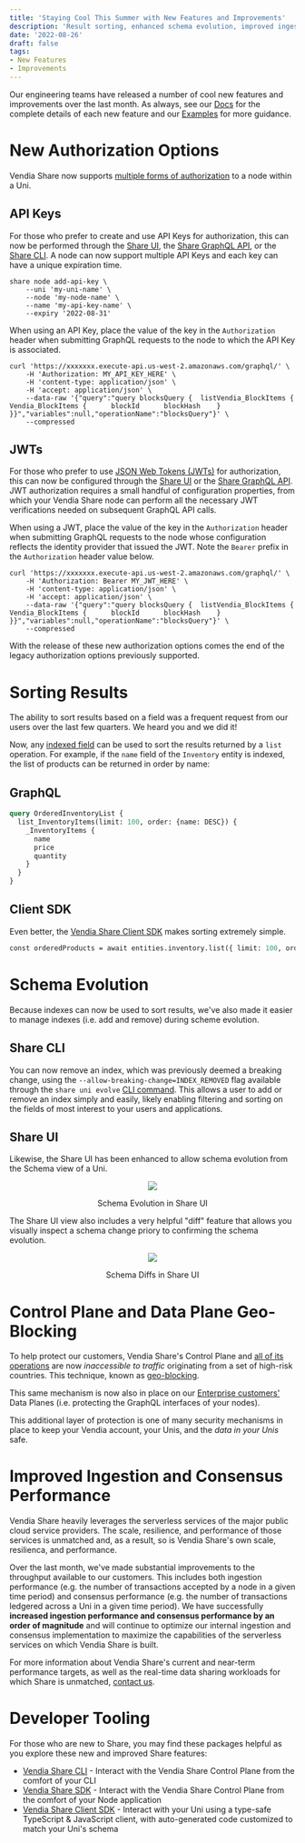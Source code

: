 ```yaml
---
title: 'Staying Cool This Summer with New Features and Improvements'
description: 'Result sorting, enhanced schema evolution, improved ingestion and consensus performance, geo-blocking and more'
date: '2022-08-26'
draft: false
tags:
- New Features
- Improvements
---
```


Our engineering teams have released a number of cool new features and improvements over the last month.  As always, see our [Docs](https://www.vendia.net/docs/share) for the complete details of each new feature and our [Examples](https://github.com/vendia/examples) for more guidance.

# New Authorization Options
Vendia Share now supports [multiple forms of authorization](https://www.vendia.net/docs/share/node-authentication) to a node within a Uni.  

## API Keys
For those who prefer to create and use API Keys for authorization, this can now be performed through the [Share UI](https://www.vendia.net/docs/share/node-authentication#creating-an-api-key-in-vendia), the [Share GraphQL API](https://www.vendia.net/docs/share/node-authentication#creating-an-api-key-via-graphql-mutation), or the [Share CLI](https://www.vendia.net/docs/share/node-authentication#creating-an-api-key-via-the-cli).  A node can now support multiple API Keys and each key can have a unique expiration time.

```shell
share node add-api-key \
    --uni 'my-uni-name' \
    --node 'my-node-name' \
    --name 'my-api-key-name' \
    --expiry '2022-08-31'
```

When using an API Key, place the value of the key in the `Authorization` header when submitting GraphQL requests to the node to which the API Key is associated.

```shell
curl 'https://xxxxxxx.execute-api.us-west-2.amazonaws.com/graphql/' \
    -H 'Authorization: MY_API_KEY_HERE' \
    -H 'content-type: application/json' \
    -H 'accept: application/json' \
    --data-raw '{"query":"query blocksQuery {  listVendia_BlockItems {    Vendia_BlockItems {      blockId      blockHash    }  }}","variables":null,"operationName":"blocksQuery"}' \
    --compressed
```

## JWTs
For those who prefer to use [JSON Web Tokens (JWTs)](https://jwt.io/) for authorization, this can now be configured through the [Share UI](https://www.vendia.net/docs/share/node-authentication#creating-jwt-authentication-in-vendia) or the [Share GraphQL API](https://www.vendia.net/docs/share/node-authentication#create-jwt-authentication-via-graphql).  JWT authorization requires a small handful of configuration properties, from which your Vendia Share node can perform all the necessary JWT verifications needed on subsequent GraphQL API calls.

When using a JWT, place the value of the key in the `Authorization` header when submitting GraphQL requests to the node whose configuration reflects the identity provider that issued the JWT.  Note the `Bearer` prefix in the `Authorization` header value below.

```shell
curl 'https://xxxxxxx.execute-api.us-west-2.amazonaws.com/graphql/' \
    -H 'Authorization: Bearer MY_JWT_HERE' \
    -H 'content-type: application/json' \
    -H 'accept: application/json' \
    --data-raw '{"query":"query blocksQuery {  listVendia_BlockItems {    Vendia_BlockItems {      blockId      blockHash    }  }}","variables":null,"operationName":"blocksQuery"}' \
    --compressed
```

With the release of these new authorization options comes the end of the legacy authorization options previously supported.    

# Sorting Results
The ability to sort results based on a field was a frequent request from our users over the last few quarters.  We heard you and we did it!

Now, any [indexed field](https://www.vendia.net/docs/share/data-modeling#indexes) can be used to sort the results returned by a `list` operation.  For example, if the `name` field of the `Inventory` entity is indexed, the list of products can be returned in order by name: 

## GraphQL
```graphql
query OrderedInventoryList {
  list_InventoryItems(limit: 100, order: {name: DESC}) {
    _InventoryItems {
      name
      price
      quantity
    }
  }
}

```

## Client SDK
Even better, the [Vendia Share Client SDK](https://www.vendia.net/docs/share/vendia-client-sdk) makes sorting extremely simple.

```graphql
const orderedProducts = await entities.inventory.list({ limit: 100, order: { name: 'DESC' } })
```

# Schema Evolution
Because indexes can now be used to sort results, we've also made it easier to manage indexes (i.e. add and remove) during scheme evolution.  

## Share CLI
You can now remove an index, which was previously deemed a breaking change, using the `--allow-breaking-change=INDEX_REMOVED` flag available through the `share uni evolve` [CLI command](https://www.vendia.net/docs/share/cli/commands/uni#uni-evolve).  This allows a user to add or remove an index simply and easily, likely enabling filtering and sorting on the fields of most interest to your users and applications.

## Share UI
Likewise, the Share UI has been enhanced to allow schema evolution from the Schema view of a Uni.

<p align="center">
  <img src="https://user-images.githubusercontent.com/85032783/186989144-3b7a7b3a-6d70-4a80-a084-a69ba0f79d9f.png"/>
</p>
<p align="center">Schema Evolution in Share UI</p>

The Share UI view also includes a very helpful "diff" feature that allows you visually inspect a schema change priory to confirming the schema evolution.

<p align="center">
  <img src="https://user-images.githubusercontent.com/85032783/186988253-4f150aa6-17dd-45e9-89eb-c0591d7dff07.png"/>
</p>
<p align="center">Schema Diffs in Share UI</p>

# Control Plane and Data Plane Geo-Blocking
To help protect our customers, Vendia Share's Control Plane and [all of its operations](https://www.vendia.net/docs/share/share-graphql-schema#vendia-share-graphql-schema-reference) are now *inaccessible to traffic* originating from a set of high-risk countries.  This technique, known as [geo-blocking](https://en.wikipedia.org/wiki/Geo-blocking).

This same mechanism is now also in place on our [Enterprise customers'](https://www.vendia.net/pricing) Data Planes (i.e. protecting the GraphQL interfaces of your nodes).  

This additional layer of protection is one of many security mechanisms in place to keep your Vendia account, your Unis, and the _data in your Unis_ safe.

# Improved Ingestion and Consensus Performance
Vendia Share heavily leverages the serverless services of the major public cloud service providers.  The scale, resilience, and performance of those services is unmatched and, as a result, so is Vendia Share's own scale, resilienca, and performance.

Over the last month, we've made substantial improvements to the throughput available to our customers.  This includes both ingestion performance (e.g. the number of transactions accepted by a node in a given time period) and consensus performance (e.g. the number of transactions ledgered across a Uni in a given time period).  We have successfully **increased ingestion performance and consensus performance by an order of magnitude** and will continue to optimize our internal ingestion and consensus implementation to maximize the capabilities of the serverless services on which Vendia Share is built.

For more information about Vendia Share's current and near-term performance targets, as well as the real-time data sharing workloads for which Share is unmatched, [contact us](mailto:bd@vendia.net).


# Developer Tooling
For those who are new to Share, you may find these packages helpful as you explore these new and improved Share features:

* [Vendia Share CLI](https://www.npmjs.com/package/@vendia/share-cli) - Interact with the Vendia Share Control Plane from the comfort of your CLI
* [Vendia Share SDK](https://www.npmjs.com/package/@vendia/share-sdk) - Interact with the Vendia Share Control Plane from the comfort of your Node application
* [Vendia Share Client SDK](https://www.npmjs.com/package/@vendia/client) - Interact with your Uni using a type-safe TypeScript & JavaScript client, with auto-generated code customized to match your Uni's schema

